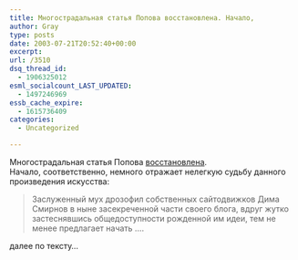 ```yaml
---
title: Многострадальная статья Попова восстановлена. Начало,
author: Gray
type: posts
date: 2003-07-21T20:52:40+00:00
excerpt:
url: /3510
dsq_thread_id:
  - 1906325012
esml_socialcount_LAST_UPDATED:
  - 1497246969
essb_cache_expire:
  - 1615736409
categories:
  - Uncategorized

---
```








Многострадальная статья Попова <a href="http://www.russ.ru/netcult/20030721.html" target="_blank">восстановлена</a>.  
Начало, соответственно, немного отражает нелегкую судьбу данного произведения искусства:

> Заслуженный мух дрозофил собственных сайтодвижков Дима Смирнов в ныне засекреченной части своего блога, вдруг жутко застеснявшись общедоступности рожденной им идеи, тем не менее предлагает начать &#8230;.

далее по тексту&#8230;